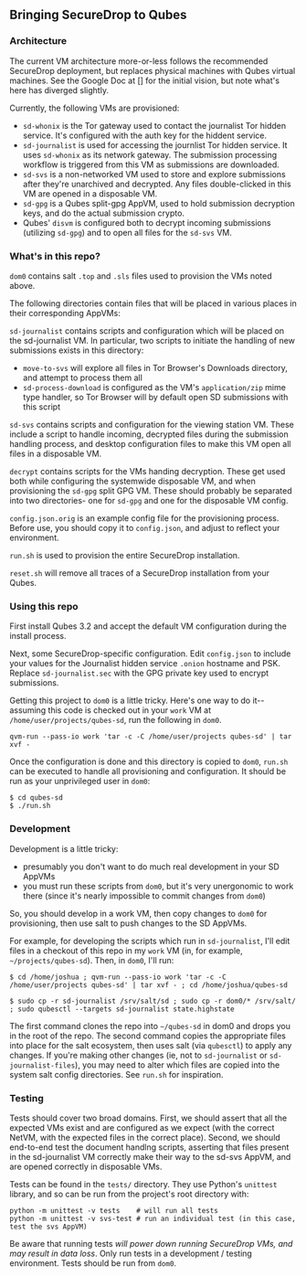 ## Bringing SecureDrop to Qubes

### Architecture

The current VM architecture more-or-less follows the recommended SecureDrop deployment, but replaces physical machines with Qubes virtual machines. See the Google Doc at [] for the initial vision, but note what's here has diverged slightly.

Currently, the following VMs are provisioned:

- `sd-whonix` is the Tor gateway used to contact the journalist Tor hidden service. It's configured with the auth key for the hiddent service.
- `sd-journalist` is used for accessing the journlist Tor hidden service. It uses `sd-whonix` as its network gateway. The submission processing workflow is triggered from this VM as submissions are downloaded.
- `sd-svs` is a non-networked VM used to store and explore submissions after they're unarchived and decrypted. Any files double-clicked in this VM are opened in a disposable VM.
- `sd-gpg` is a Qubes split-gpg AppVM, used to hold submission decryption keys, and do the actual submission crypto.
- Qubes' `disvm` is configured both to decrypt incoming submissions (utilizing `sd-gpg`) and to open all files for the `sd-svs` VM.

### What's in this repo?

`dom0` contains salt `.top` and `.sls` files used to provision the VMs noted above.

The following directories contain files that will be placed in various places in their corresponding AppVMs:

`sd-journalist` contains scripts and configuration which will be placed on the sd-journalist VM. In particular, two scripts to initiate the handling of new submissions exists in this directory:

- `move-to-svs` will explore all files in Tor Browser's Downloads directory, and attempt to process them all
- `sd-process-download` is configured as the VM's `application/zip` mime type handler, so Tor Browser will by default open SD submissions with this script

`sd-svs` contains scripts and configuration for the viewing station VM. These include a script to handle incoming, decrypted files during the submission handling process, and desktop configuration files to make this VM open all files in a disposable VM.

`decrypt` contains scripts for the VMs handing decryption. These get used both while configuring the systemwide disposable VM, and when provisioning the `sd-gpg` split GPG VM. These should probably be separated into two directories- one for `sd-gpg` and one for the disposable VM config.

`config.json.orig` is an example config file for the provisioning process. Before use, you should copy it to `config.json`, and adjust to reflect your environment.

`run.sh` is used to provision the entire SecureDrop installation.

`reset.sh` will remove all traces of a SecureDrop installation from your Qubes.

### Using this repo

First install Qubes 3.2 and accept the default VM configuration during the install process.

Next, some SecureDrop-specific configuration. Edit `config.json` to include your values for the Journalist hidden service `.onion` hostname and PSK. Replace `sd-journalist.sec` with the GPG private key used to encrypt submissions.

Getting this project to `dom0` is a little tricky. Here's one way to do it-- assuming this code is checked out in your `work` VM at `/home/user/projects/qubes-sd`, run the following in `dom0`.

    qvm-run --pass-io work 'tar -c -C /home/user/projects qubes-sd' | tar xvf -

Once the configuration is done and this directory is copied to `dom0`, `run.sh` can be executed to handle all provisioning and configuration. It should be run as your unprivileged user in `dom0`:

    $ cd qubes-sd
    $ ./run.sh

### Development

Development is a little tricky:

- presumably you don't want to do much real development in your SD AppVMs
- you must run these scripts from `dom0`, but it's very unergonomic to work there (since it's nearly impossible to commit changes from `dom0`)

So, you should develop in a work VM, then copy changes to `dom0` for provisioning, then use salt to push changes to the SD AppVMs.

For example, for developing the scripts which run in `sd-journalist`, I'll edit files in a checkout of this repo in my `work` VM (in, for example, `~/projects/qubes-sd`). Then, in `dom0`, I'll run:

    $ cd /home/joshua ; qvm-run --pass-io work 'tar -c -C /home/user/projects qubes-sd' | tar xvf - ; cd /home/joshua/qubes-sd

    $ sudo cp -r sd-journalist /srv/salt/sd ; sudo cp -r dom0/* /srv/salt/ ; sudo qubesctl --targets sd-journalist state.highstate

The first command clones the repo into `~/qubes-sd` in dom0 and drops you in the root of the repo. The second command copies the appropriate files into place for the salt ecosystem, then uses salt (via `qubesctl`) to apply any changes. If you're making other changes (ie, not to `sd-journalist` or `sd-journalist-files`), you may need to alter which files are copied into the system salt config directories. See `run.sh` for inspiration.

### Testing

Tests should cover two broad domains. First, we should assert that all the expected VMs exist and are configured as we expect (with the correct NetVM, with the expected files in the correct place). Second, we should end-to-end test the document handlng scripts, asserting that files present in the sd-journalist VM correctly make their way to the sd-svs AppVM, and are opened correctly in disposable VMs.

Tests can be found in the `tests/` directory. They use Python's `unittest` library, and so can be run from the project's root directory with:

    python -m unittest -v tests    # will run all tests
    python -m unittest -v svs-test # run an individual test (in this case, test the svs AppVM)

Be aware that running tests *will power down running SecureDrop VMs, and may result in data loss*. Only run tests in a development / testing environment. Tests should be run from `dom0`.
